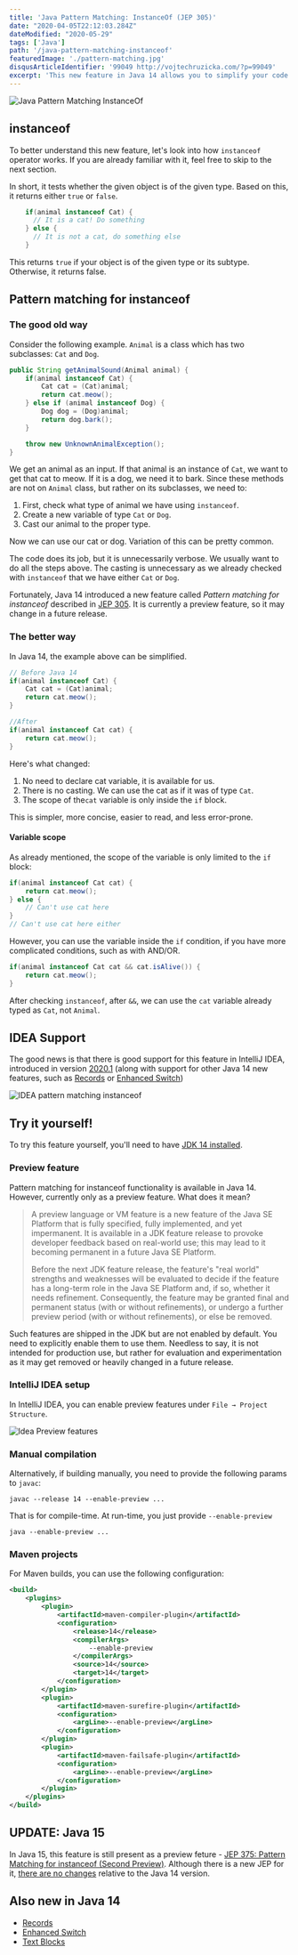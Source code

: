 ```yaml
---
title: 'Java Pattern Matching: InstanceOf (JEP 305)'
date: "2020-04-05T22:12:03.284Z"
dateModified: "2020-05-29"
tags: ['Java']
path: '/java-pattern-matching-instanceof'
featuredImage: './pattern-matching.jpg'
disqusArticleIdentifier: '99049 http://vojtechruzicka.com/?p=99049'
excerpt: 'This new feature in Java 14 allows you to simplify your code and get rid of a lot of boilerplate when using instanceof.'
---
```


![Java Pattern Matching InstanceOf](pattern-matching.jpg)

## instanceof
To better understand this new feature, let's look into how `instanceof` operator works. If you are already familiar with it, feel free to skip to the next section.

In short, it tests whether the given object is of the given type. Based on this, it returns either `true` or `false`.

```java
    if(animal instanceof Cat) {
      // It is a cat! Do something
    } else {
      // It is not a cat, do something else
    }
```

This returns `true` if your object is of the given type or its subtype. Otherwise, it returns false.

## Pattern matching for instanceof

### The good old way

Consider the following example. `Animal` is a class which has two subclasses: `Cat` and `Dog`.

```java
public String getAnimalSound(Animal animal) {
    if(animal instanceof Cat) {
        Cat cat = (Cat)animal;
        return cat.meow();
    } else if (animal instanceof Dog) {
        Dog dog = (Dog)animal;
        return dog.bark();
    }

    throw new UnknownAnimalException();
}
```

We get an animal as an input. If that animal is an instance of `Cat`, we want to get that cat to meow. If it is a dog, we need it to bark. Since these methods are not on `Animal` class, but rather on its subclasses, we need to:

1. First, check what type of animal we have using `instanceof`.
2. Create a new variable of type `Cat` or `Dog`.
3. Cast our animal to the proper type.

Now we can use our cat or dog. Variation of this can be pretty common.

The code does its job, but it is unnecessarily verbose. We usually want to do all the steps above. The casting is unnecessary as we already checked with `instanceof` that we have either `Cat` or `Dog`.

Fortunately, Java 14 introduced a new feature called *Pattern matching for instanceof* described in [JEP 305](https://openjdk.java.net/jeps/305). It is currently a preview feature, so it  may change in a future release.

### The better way
In Java 14, the example above can be simplified.

```java
// Before Java 14
if(animal instanceof Cat) {
    Cat cat = (Cat)animal;
    return cat.meow();
}

//After
if(animal instanceof Cat cat) {
    return cat.meow();
}
```

Here's what changed:
1. No need to declare cat variable, it is available for us.
2. There is no casting. We can use the cat as if it was of type `Cat`.
3. The scope of the`cat` variable is only inside the `if` block.

This is simpler, more concise, easier to read, and less error-prone.

#### Variable scope
As already mentioned, the scope of the variable is only limited to the `if` block:

```java
if(animal instanceof Cat cat) {
    return cat.meow();
} else {
    // Can't use cat here
}
// Can't use cat here either
```

However, you can use the variable inside the `if` condition, if you have more complicated conditions, such as with AND/OR.

```java
if(animal instanceof Cat cat && cat.isAlive()) {
    return cat.meow();
}
```

After checking `instanceof`, after `&&`, we can use the `cat` variable already typed as `Cat`, not `Animal`.

## IDEA Support
The good news is that there is good support for this feature in IntelliJ IDEA, introduced in version [2020.1](https://blog.jetbrains.com/idea/2020/03/java-14-and-intellij-idea/) (along with support for other Java 14 new features, such as [Records](https://www.vojtechruzicka.com/java-records/) or [Enhanced Switch](https://www.vojtechruzicka.com/java-enhanced-switch/))

![IDEA pattern matching instanceof](idea-patter-matching-instanceof.png)

## Try it yourself!
To try this feature yourself, you'll need to have [JDK 14 installed](https://jdk.java.net/14/). 

### Preview feature
Pattern matching for instanceof functionality is available in Java 14. However, currently only as a preview feature. What does it mean?

>A preview language or VM feature is a new feature of the Java SE Platform that is fully specified, fully implemented, and yet impermanent. It is available in a JDK feature release to provoke developer feedback based on real-world use; this may lead to it becoming permanent in a future Java SE Platform.
> 
>Before the next JDK feature release, the feature's "real world" strengths and weaknesses will be evaluated to decide if the feature has a long-term role in the Java SE Platform and, if so, whether it needs refinement. Consequently, the feature may be granted final and permanent status (with or without refinements), or undergo a further preview period (with or without refinements), or else be removed.

Such features are shipped in the JDK but are not enabled by default. You need to explicitly enable them to use them. Needless to say, it is not intended for production use, but rather for evaluation and experimentation as it may get removed or heavily changed in a future release.


### IntelliJ IDEA setup
In IntelliJ IDEA, you can enable preview features under `File → Project Structure`.

![Idea Preview features](idea-preview-settings.png)

### Manual compilation
Alternatively, if building manually, you need to provide the following params to `javac`:

```
javac --release 14 --enable-preview ...
```

That is for compile-time. At run-time, you just provide `--enable-preview`

```
java --enable-preview ...
```

### Maven projects

For Maven builds, you can use the following configuration:

```xml
<build>
    <plugins>
        <plugin>
            <artifactId>maven-compiler-plugin</artifactId>
            <configuration>
                <release>14</release>
                <compilerArgs>
                    --enable-preview
                </compilerArgs>
                <source>14</source>
                <target>14</target>
            </configuration>
        </plugin>
        <plugin>
            <artifactId>maven-surefire-plugin</artifactId>
            <configuration>
                <argLine>--enable-preview</argLine>
            </configuration>
        </plugin>
        <plugin>
            <artifactId>maven-failsafe-plugin</artifactId>
            <configuration>
                <argLine>--enable-preview</argLine>
            </configuration>
        </plugin>
    </plugins>
</build>
```

## UPDATE: Java 15
In Java 15, this feature is still present as a preview feture - [JEP 375: Pattern Matching for instanceof (Second Preview)](https://openjdk.java.net/jeps/375). Although there is a new JEP for it, [there are no changes](https://bugs.openjdk.java.net/browse/JDK-8235186) relative to the Java 14 version.

## Also new in Java 14

- [Records](https://www.vojtechruzicka.com/java-records/)
- [Enhanced Switch](https://www.vojtechruzicka.com/java-enhanced-switch/)
- [Text Blocks](https://www.vojtechruzicka.com/java-text-blocks/)
